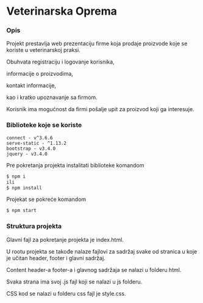 # Veterinarska Oprema

### Opis

Projekt prestavlja web prezentaciju firme koja prodaje proizvode koje se koriste u veterinarskoj praksi.

Obuhvata registraciju i logovanje korisnika,

informacije o proizvodima,

kontakt informacije,

kao i kratko upoznavanje sa firmom.

Korisnik ima mogućnost da firmi pošalje upit za proizvod koji ga interesuje.

### Biblioteke koje se koriste

```
connect - v^3.6.6
serve-static - ^1.13.2
bootstrap - v3.4.0
jquery - v3.4.0

```

Pre pokretanja projekta instalitati biblioteke komandom

```bash
$ npm i
ili
$ npm install
```

Projekat se pokreće komandom

```bash
$ npm start
```

### Struktura projekta

Glavni fajl za pokretanje projekta je index.html.

U rootu projekta se takođe nalaze fajlovi za sadržaj svake od stranica u koje je učitan header, footer i glavni sadržaj. 

Content header-a footer-a i glavnog sadržaja se nalazi u folderu html.

Svaka strana ima svoj .js fajl koji se nalazi u js folderu. 

CSS kod se nalazi u folderu css fajl je style.css. 
